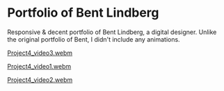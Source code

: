 # Portfolio of Bent Lindberg 

Responsive & decent portfolio of Bent Lindberg, a digital designer. Unlike the original portfolio of Bent, I didn't include any animations.

[Project4_video3.webm](https://github.com/user-attachments/assets/9539d111-b8b3-4660-bc06-b1e657527e0f)

[Project4_video1.webm](https://github.com/user-attachments/assets/f2a27a96-76f4-48f8-9c18-44ebe29578f1)

[Project4_video2.webm](https://github.com/user-attachments/assets/ed3f1670-9f85-4efa-aea8-7678dabd0b84)
